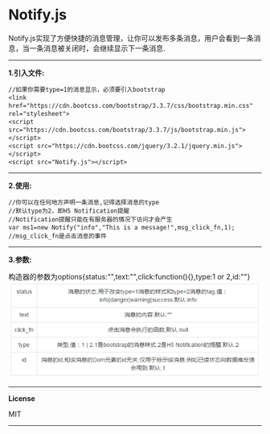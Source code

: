 # Notify.js

Notify.js实现了方便快捷的消息管理，让你可以发布多条消息，用户会看到一条消息，当一条消息被关闭时，会继续显示下一条消息.


----------


**1.引入文件:**

```
//如果你需要type=1的消息显示，必须要引入bootstrap
<link href="https://cdn.bootcss.com/bootstrap/3.3.7/css/bootstrap.min.css" rel="stylesheet">
<script src="https://cdn.bootcss.com/bootstrap/3.3.7/js/bootstrap.min.js"></script>
<script src="https://cdn.bootcss.com/jquery/3.2.1/jquery.min.js"></script>
<script src="Notify.js"></script>
```


----------


**2.使用:**

```
//你可以在任何地方声明一条消息,记得选择消息的type
//默认type为2，即H5 Notification提醒
//Notification提醒只能在有服务器的情况下访问才会产生
var ms1=new Notify("info","This is a message!",msg_click_fn,1);
//msg_click_fn是点击消息的事件
```


----------


**3.参数:**

构造器的参数为options{status:"",text:"",click:function(){},type:1 or 2,id:""}
![Alt text](https://github.com/623059008/Notify.js/raw/master/table.png)


----------


**License**

MIT


----------
